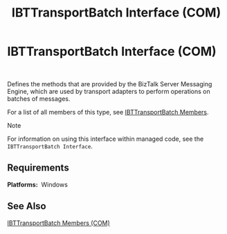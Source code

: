 ﻿---
title: IBTTransportBatch Interface (COM)
TOCTitle: IBTTransportBatch Interface (COM)
ms:assetid: 8421b25f-b830-4b93-a03a-403574c9a6c7
ms:mtpsurl: https://msdn.microsoft.com/library/Aa561148(v=BTS.80)
ms:contentKeyID: 51529378
ms.date: 08/30/2017
mtps_version: v=BTS.80
---

# IBTTransportBatch Interface (COM)

 

Defines the methods that are provided by the BizTalk Server Messaging Engine, which are used by transport adapters to perform operations on batches of messages.

For a list of all members of this type, see [IBTTransportBatch Members](ibttransportbatch-members-com.md).


> [!NOTE]
> <P>For information on using this interface within managed code, see the <CODE>IBTTransportBatch Interface</CODE>.</P>



## Requirements

**Platforms:**  Windows

## See Also

[IBTTransportBatch Members (COM)](ibttransportbatch-members-com.md)

